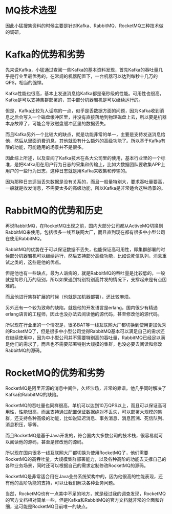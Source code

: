 # MQ技术选型

因此小猛搜集资料的时候主要是针对Kafka、RabbitMQ、RocketMQ三种技术做的调研。

# Kafka的优势和劣势

先来说Kafka，小猛通过查阅一些Kafka的基本资料发现，首先Kafka的吞吐量几乎是行业里最优秀的，在常规的机器配置下，一台机器可以达到每秒十几万的QPS，相当的强悍。

Kafka性能也很高，基本上发送消息给Kafka都是毫秒级的性能。可用性也很高，Kafka是可以支持集群部署的，其中部分机器宕机是可以继续运行的。

但是，Kafka比较为人诟病的一点，似乎是丢数据方面的问题，因为Kafka收到消息之后会写入一个磁盘缓冲区里，并没有直接落地到物理磁盘上去，所以要是机器本身故障了，可能会导致磁盘缓冲区里的数据丢失。

而且Kafka另外一个比较大的缺点，就是功能非常的单一，主要是支持发送消息给他，然后从里面消费消息，其他就没有什么额外的高级功能了。所以基于Kafka有限的功能，可能适用的场景并不是很多。

因此综上所述，以及查阅了Kafka技术在各大公司里的使用，基本行业里的一个标准，是把Kafka用在用户行为日志的采集和传输上，比如大数据团队要收集APP上用户的一些行为日志，这种日志就是用Kafka来收集和传输的。

因为那种日志适当丢失数据是没有关系的，而且一般量特别大，要求吞吐量要高，一般就是收发消息，不需要太多的高级功能，所以Kafka是非常适合这种场景的。

# RabbitMQ的优势和历史

再说RabbitMQ，在RocketMQ出现之前，国内大部分公司都从ActiveMQ切换到RabbitMQ来使用，包括很多一线互联网大厂，而且直到现在都有很多中小型公司在使用RabbitMQ。

RabbitMQ的优势在于可以保证数据不丢失，也能保证高可用性，即集群部署的时候部分机器宕机可以继续运行，然后支持部分高级功能，比如说死信队列，消息重试之类的，这些是他的优点。

但是他也有一些缺点，最为人诟病的，就是RabbitMQ的吞吐量是比较低的，一般就是每秒几万的级别，所以如果遇到特别特别高并发的情况下，支撑起来是有点困难的。

而且他进行集群扩展的时候（也就是加机器部署），还比较麻烦。

另外还有一个较为致命的缺陷，就是他的开发语言是erlang，国内很少有精通erlang语言的工程师，因此也没办法去阅读他的源代码，甚至修改他的源代码。

所以现在行业里的一个情况是，很多BAT等一线互联网大厂都切换到使用更加优秀的RocketMQ了，但是很多中小型公司觉得RabbitMQ基本可以满足自己的需求还在继续使用中，因为中小型公司并不需要特别高的吞吐量，RabbitMQ已经足以满足他们的需求了，而且也不需要部署特别大规模的集群，也没必要去阅读和修改RabbitMQ的源码。

# RocketMQ的优势和劣势

RocketMQ是阿里开源的消息中间件，久经沙场，非常的靠谱。他几乎同时解决了Kafka和RabbitMQ的缺陷。

RocketMQ的吞吐量也同样很高，单机可以达到10万QPS以上，而且可以保证高可用性，性能很高，而且支持通过配置保证数据绝对不丢失，可以部署大规模的集群，还支持各种高级的功能，比如说延迟消息、事务消息、消息回溯、死信队列、消息积压，等等。

而且RocketMQ是基于Java开发的，符合国内大多数公司的技术栈，很容易就可以阅读他的源码，甚至是修改他的源码。

所以现在国内很多一线互联网大厂都切换为使用RocketMQ了，他们需要RocketMQ的高吞吐量，大规模集群部署能力，以及各种高阶的功能去支撑自己的各种业务场景，同时还可以根据自己的需求定制修改RocketMQ的源码。

RocketMQ是非常适合用在Java业务系统架构中的，因为他很高的性能表现，还有他的高阶功能的支持，可以让我们解决各种业务问题。

当然，RocketMQ也有一点美中不足的地方，就是经过我的调查发现，RocketMQ的官方文档相对简单一些，但是Kafka和RabbitMQ的官方文档就非常的全面和详细，这可能是RocketMQ目前唯一的缺点。